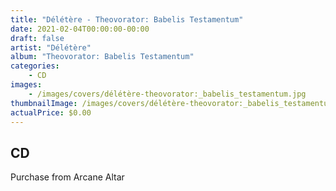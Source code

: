 ```yaml
---
title: "Délétère - Theovorator: Babelis Testamentum"
date: 2021-02-04T00:00:00-00:00
draft: false
artist: "Délétère"
album: "Theovorator: Babelis Testamentum"
categories:
    - CD
images:
    - /images/covers/délétère-theovorator:_babelis_testamentum.jpg
thumbnailImage: /images/covers/délétère-theovorator:_babelis_testamentum-thumb.jpg
actualPrice: $0.00
---
```


## CD
Purchase from Arcane Altar
